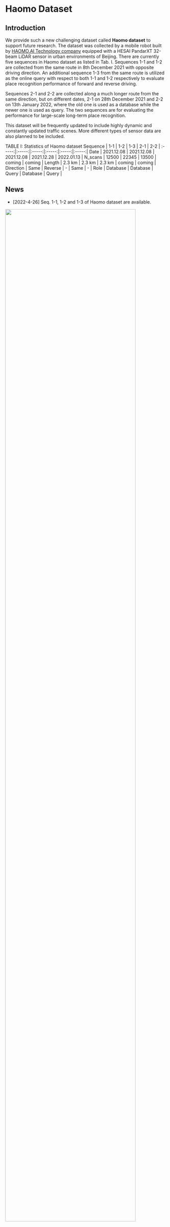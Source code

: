 # Haomo Dataset

## Introduction
We provide such a new challenging dataset called **Haomo dataset** to support future research. The dataset was collected by a mobile robot built by [HAOMO.AI Technology company](https://github.com/haomo-ai) equipped with a HESAI PandarXT 32-beam LiDAR sensor in urban environments of Beijing. There are currently five sequences in Haomo dataset as listed in Tab. I. Sequences 1-1 and 1-2 are collected from the same route in 8th December 2021 with opposite driving direction. An additional sequence 1-3 from the same route is utilized as the online query with respect to both 1-1 and 1-2 respectively to evaluate place recognition performance of forward and reverse driving.  

Sequences 2-1 and 2-2 are collected along a much longer route from the same direction, but on different dates, 2-1 on 28th December 2021 and 2-2 on 13th January 2022, where the old one is used as a database while the newer one is used as query. The two sequences are for evaluating the performance for large-scale long-term place recognition.

This dataset will be frequently updated to include highly dynamic and constantly updated traffic scenes. More different types of sensor data are also planned to be included.

TABLE I: Statistics of Haomo dataset
Sequence | 1-1 | 1-2 | 1-3 | 2-1 | 2-2 |
:-----:|:-----:|:-----:|:-----:|:-----:|:-----:|
Date | 2021.12.08 | 2021.12.08 | 2021.12.08 | 2021.12.28 | 2022.01.13 |
N_scans | 12500 | 22345 | 13500 | coming | coming |
Length | 2.3 km | 2.3 km | 2.3 km | coming | coming |
Direction | Same | Reverse | - | Same | - |
Role | Database | Database | Query | Database | Query |

## News

* [2022-4-26] Seq. 1-1, 1-2 and 1-3 of Haomo dataset are available.


<img src="https://github.com/haomo-ai/OverlapTransformer/blob/master/Haomo_Dataset/haomo_dataset.png" width="90%"/>  

<!---
<img src="https://github.com/haomo-ai/OverlapTransformer/blob/master/Haomo_Dataset/dataset_short_term.gif" width="40%"/>
-->



## Download

You can download the scans and poses of the LiDAR sensor from the following links.

#### Sequence 1-1 and 1-2

* [[scans](https://perception-data.oss-cn-beijing.aliyuncs.com/loc/place_recognition/OT/1-1and1-2/scans.zip)](11.3G)  
* [[poses](https://perception-data.oss-cn-beijing.aliyuncs.com/loc/place_recognition/OT/1-1and1-2/1-1and1-2.txt)](5.3M)  

#### Sequence 1-3

* [[scans](https://perception-data.oss-cn-beijing.aliyuncs.com/loc/place_recognition/OT/1-3/scans.zip)](12G)  
* [[poses](https://perception-data.oss-cn-beijing.aliyuncs.com/loc/place_recognition/OT/1-3/1-3.txt)](5.7M)  
* [[transformation between the first poses](https://perception-data.oss-cn-beijing.aliyuncs.com/loc/place_recognition/OT/1-3/transformation_bet_traj.txt)](405B)

#### Other sequences

Coming soon ...

## Format

* **[scans]** contains all .bin files of recorded point clouds from the 32-beam LiDAR.
* **[poses]** contains the local poses of the LiDAR sensor.
* **[transformation between the first poses]** contains the transformation matrix between the first poses of two trajectories. (e.g., transformation matrix of Seq 1-3 is T<sub>1-3-0</sub><sup>-1</sup>·T<sub>1-1-0</sub>)

Our dataset follows the data format of [KITTI odometry benchmark](http://www.cvlibs.net/datasets/kitti/eval_odometry.php). 

## Publication
If you use our Haomo dataset in your academic work, please cite the corresponding paper ([PDF](https://arxiv.org/pdf/2203.03397.pdf)):  
    
	@article{ma2022arxiv, 
		author = {Junyi Ma and Jun Zhang and Jintao Xu and Rui Ai and Weihao Gu and Cyrill Stachniss and Xieyuanli Chen},
		title  = {{OverlapTransformer: An Efficient and Rotation-Invariant Transformer Network for LiDAR-Based Place Recognition}},
		journal = {arXiv preprint},
		eprint = {2203.03397},
		year = {2022}
	}

